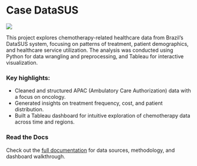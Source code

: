 # Case DataSUS

<a target="_blank" href="https://cookiecutter-data-science.drivendata.org/">
    <img src="https://img.shields.io/badge/CCDS-Project%20template-328F97?logo=cookiecutter" />
</a>

This project explores chemotherapy-related healthcare data from Brazil’s DataSUS system, focusing on patterns of treatment, patient demographics, and healthcare service utilization. The analysis was conducted using Python for data wrangling and preprocessing, and Tableau for interactive visualization.

### Key highlights:

- Cleaned and structured APAC (Ambulatory Care Authorization) data with a focus on oncology.
- Generated insights on treatment frequency, cost, and patient distribution.
- Built a Tableau dashboard for intuitive exploration of chemotherapy data across time and regions.

### Read the Docs

Check out the [full documentation](https://barreiro-r.github.io/case-datasus) for data sources, methodology, and dashboard walkthrough.